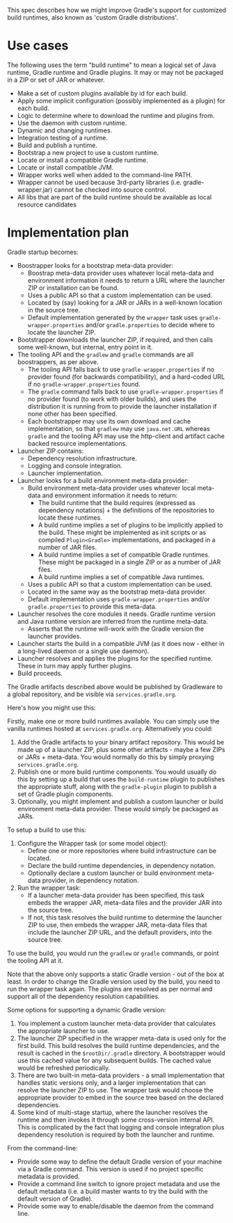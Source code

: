 
This spec describes how we might improve Gradle's support for customized build runtimes, also known as 'custom Gradle distributions'.

# Use cases

The following uses the term "build runtime" to mean a logical set of Java runtime, Gradle runtime and Gradle plugins. It may or
may not be packaged in a ZIP or set of JAR or whatever.

- Make a set of custom plugins available by id for each build.
- Apply some implicit configuration (possibly implemented as a plugin) for each build.
- Logic to determine where to download the runtime and plugins from.
- Use the daemon with custom runtime.
- Dynamic and changing runtimes.
- Integration testing of a runtime.
- Build and publish a runtime.
- Bootstrap a new project to use a custom runtime.
- Locate or install a compatible Gradle runtime.
- Locate or install compatible JVM.
- Wrapper works well when added to the command-line PATH.
- Wrapper cannot be used because 3rd-party libraries (i.e. gradle-wrapper.jar) cannot be checked into source control.
- All libs that are part of the build runtime should be available as local resource candidates

# Implementation plan

Gradle startup becomes:

- Boostrapper looks for a bootstrap meta-data provider:
    - Boostrap meta-data provider uses whatever local meta-data and environment information it needs to return a URL where the launcher ZIP or installation can be found.
    - Uses a public API so that a custom implementation can be used.
    - Located by (say) looking for a JAR or JARs in a well-known location in the source tree.
    - Default implementation generated by the `wrapper` task uses `gradle-wrapper.properties` and/or `gradle.properties` to decide where to locate the launcher ZIP.
- Bootstrapper downloads the launcher ZIP, if required, and then calls some well-known, but internal, entry point in it.
- The tooling API and the `gradlew` and `gradle` commands are all boostrappers, as per above.
    - The tooling API falls back to use `gradle-wrapper.properties` if no provider found (for backwards compatibility), and a hard-coded URL if no `gradle-wrapper.properties` found.
    - The `gradle` command falls back to use `gradle-wrapper.properties` if no provider found (to work with older builds), and uses the distribution it is running from to
      provide the launcher installation if none other has been specified.
    - Each bootstrapper may use its own download and cache implementation, so that `gradlew` may use `java.net.URL` whereas `gradle` and the tooling API may use the
      http-client and artifact cache backed resource implementations.
- Launcher ZIP contains:
    - Dependency resolution infrastructure.
    - Logging and console integration.
    - Launcher implementation.
- Launcher looks for a build environment meta-data provider:
    - Build environment meta-data provider uses whatever local meta-data and environment information it needs to return:
        - The build runtime that the build requires (expressed as dependency notations) + the definitions of the repositories to locate these runtimes.
        - A build runtime implies a set of plugins to be implicitly applied to the build. These might be implemented as init scripts or as compiled `Plugin<Gradle>`
         implementations, and packaged in a number of JAR files.
        - A build runtime implies a set of compatible Gradle runtimes. These might be packaged in a single ZIP or as a number of JAR files.
        - A build runtime implies a set of compatible Java runtimes.
    - Uses a public API so that a custom implementation can be used.
    - Located in the same way as the bootstrap meta-data provider.
    - Default implementation uses `gradle-wrapper.properties` and/or `gradle.properties` to provide this meta-data.
- Launcher resolves the core modules it needs. Gradle runtime version and Java runtime version are inferred from the runtime meta-data.
    - Asserts that the runtime will-work with the Gradle version the launcher provides.
- Launcher starts the build in a compatible JVM (as it does now - either in a long-lived daemon or a single use daemon).
- Launcher resolves and applies the plugins for the specified runtime. These in turn may apply further plugins.
- Build proceeds.

The Gradle artifacts described above would be published by Gradleware to a global repository, and be visible via `services.gradle.org`.

Here's how you might use this:

Firstly, make one or more build runtimes available. You can simply use the vanilla runtimes hosted at `services.gradle.org`. Alternatively you could:

1. Add the Gradle artifacts to your binary artifact repository. This would be made up of a launcher ZIP, plus some other artifacts - maybe a few ZIPs or JARs + meta-data.
   You would normally do this by simply proxying `services.gradle.org`.
2. Publish one or more build runtime components. You would usually do this by setting up a build that uses the `build-runtime` plugin to publishes the appropriate stuff,
   along with the `gradle-plugin` plugin to publish a set of Gradle plugin components.
3. Optionally, you might implement and publish a custom launcher or build environment meta-data provider. These would simply be packaged as JARs.

To setup a build to use this:

1. Configure the Wrapper task (or some model object):
    - Define one or more repositories where build infrastructure can be located.
    - Declare the build runtime dependencies, in dependency notation.
    - Optionally declare a custom launcher or build environment meta-data provider, in dependency notation.
2. Run the wrapper task:
    - If a launcher meta-data provider has been specified, this task embeds the wrapper JAR, meta-data files and the provider JAR into the source tree.
    - If not, this task resolves the build runtime to determine the launcher ZIP to use, then embeds the wrapper JAR, meta-data files that include the launcher ZIP URL,
      and the default providers, into the source tree.

To use the build, you would run the `gradlew` or `gradle` commands, or point the tooling API at it.

Note that the above only supports a static Gradle version - out of the box at least. In order to change the Gradle version used by the build, you need to run the wrapper
task again. The plugins are resolved as per normal and support all of the dependency resolution capabilities.

Some options for supporting a dynamic Gradle version:

1. You implement a custom launcher meta-data provider that calculates the appropriate launcher to use.
2. The launcher ZIP specified in the wrapper meta-data is used only for the first build. This build resolves the build runtime dependencies, and the result is cached in the
   `$rootDir/.gradle` directory. A bootstrapper would use this cached value for any subsequent builds. The cached value would be refreshed periodically.
3. There are two built-in meta-data providers - a small implementation that handles static versions only, and a larger implementation that can resolve the launcher ZIP to
   use. The wrapper task would choose the appropriate provider to embed in the source tree based on the declared dependencies.
4. Some kind of multi-stage startup, where the launcher resolves the runtime and then invokes it through some cross-version internal API. This is complicated by the fact that
   logging and console integration plus dependency resolution is required by both the launcher and runtime.

From the command-line:

- Provide some way to define the default Gradle version of your machine via a Gradle command. This version is used if no project specific metadata is provided.
- Provide a command line switch to ignore project metadata and use the default metadata (i.e. a build master wants to try the build with the default version of Gradle).
- Provide some way to enable/disable the daemon from the command line.
